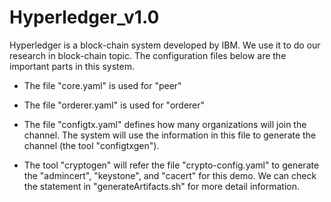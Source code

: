 # Hyperledger_v1.0

Hyperledger is a block-chain system developed by IBM. We use it to do our research in block-chain topic. The configuration files below are the important parts in this system.

  - The file "core.yaml" is used for "peer"
  
  - The file "orderer.yaml" is used for "orderer"
  
  - The file "configtx.yaml" defines how many organizations will join the channel. The system will use the information in this file to generate the channel (the tool "configtxgen").
  
  - The tool "cryptogen" will refer the file "crypto-config.yaml" to generate the "admincert", "keystone", and "cacert" for this demo. We can check the statement in "generateArtifacts.sh" for more detail information.
